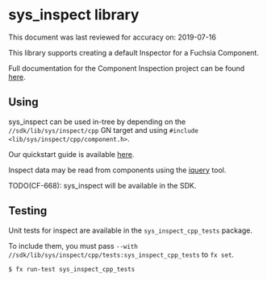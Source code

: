 # sys\_inspect library

This document was last reviewed for accuracy on: 2019-07-16

This library supports creating a default Inspector for a Fuchsia Component.

Full documentation for the Component Inspection project can be found
[here](https://fuchsia.dev/fuchsia-src/development/inspect).

## Using

sys\_inspect can be used in-tree by depending on the `//sdk/lib/sys/inspect/cpp`
GN target and using `#include <lib/sys/inspect/cpp/component.h>`.

Our quickstart guide is available
[here](https://fuchsia.dev/fuchsia-src/development/inspect/quickstart.md).

Inspect data may be read from components using the 
[iquery](https://fuchsia.dev/fuchsia-src/development/inspect/iquery.md)
tool.

TODO(CF-668): sys\_inspect will be available in the SDK.

## Testing

Unit tests for inspect are available in the `sys_inspect_cpp_tests` package.

To include them, you must pass `--with //sdk/lib/sys/inspect/cpp/tests:sys_inspect_cpp_tests`
to `fx set`.

```
$ fx run-test sys_inspect_cpp_tests
```
